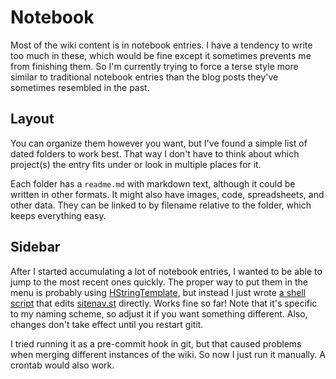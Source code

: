 # Notebook

Most of the wiki content is in notebook entries. I have a tendency to write too
much in these, which would be fine except it sometimes prevents me from
finishing them. So I'm currently trying to force a terse style more similar to
traditional notebook entries than the blog posts they've sometimes resembled in
the past.

Layout
------

You can organize them however you want, but I've found a simple list of dated
folders to work best. That way I don't have to think about which project(s) the
entry fits under or look in multiple places for it.

Each folder has a `readme.md` with markdown text, although it could be written
in other formats. It might also have images, code, spreadsheets, and other
data.  They can be linked to by filename relative to the folder, which keeps
everything easy.

Sidebar
-------

After I started accumulating a lot of notebook entries, I wanted to be able to
jump to the most recent ones quickly. The proper way to put them in the menu is
probably using [HStringTemplate](https://wiki.haskell.org/HStringTemplate), but
instead I just wrote [a shell script](/code/scripts/sitenav.sh) that edits
[sitenav.st](/code/gitit/templates/sitenav.st) directly. Works fine so far!
Note that it's specific to my naming scheme, so adjust it if you want something
different. Also, changes don't take effect until you restart gitit.
<!-- TODO get gitit to display .conf and other random text files -->

I tried running it as a pre-commit hook in git, but that caused problems when
merging different instances of the wiki. So now I just run it manually. A
crontab would also work. <!-- TODO try again? -->
